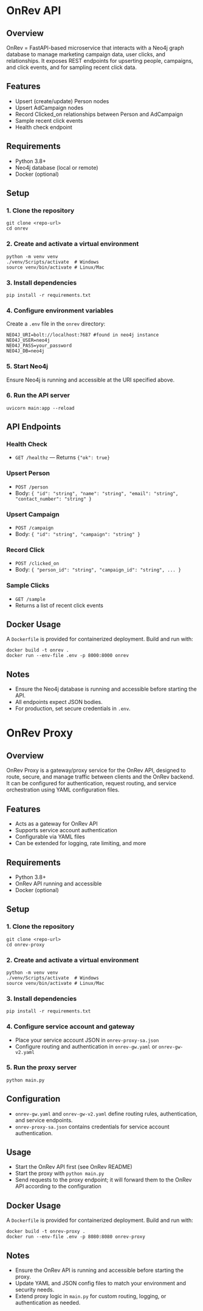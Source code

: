 # OnRev API

## Overview
OnRev = FastAPI-based microservice that interacts with a Neo4j graph database to manage marketing campaign data, user clicks, and relationships. It exposes REST endpoints for upserting people, campaigns, and click events, and for sampling recent click data.

## Features
- Upsert (create/update) Person nodes
- Upsert AdCampaign nodes
- Record Clicked_on relationships between Person and AdCampaign
- Sample recent click events
- Health check endpoint

## Requirements
- Python 3.8+
- Neo4j database (local or remote)
- Docker (optional)

## Setup

### 1. Clone the repository
```
git clone <repo-url>
cd onrev
```

### 2. Create and activate a virtual environment
```
python -m venv venv
./venv/Scripts/activate  # Windows
source venv/bin/activate # Linux/Mac
```

### 3. Install dependencies
```
pip install -r requirements.txt
```

### 4. Configure environment variables
Create a `.env` file in the `onrev` directory:
```
NEO4J_URI=bolt://localhost:7687 #found in neo4j instance
NEO4J_USER=neo4j
NEO4J_PASS=your_password
NEO4J_DB=neo4j
```

### 5. Start Neo4j
Ensure Neo4j is running and accessible at the URI specified above.

### 6. Run the API server
```
uvicorn main:app --reload
```

## API Endpoints

### Health Check
- `GET /healthz` — Returns `{"ok": true}`

### Upsert Person
- `POST /person`
- Body: `{ "id": "string", "name": "string", "email": "string", "contact_number": "string" }`

### Upsert Campaign
- `POST /campaign`
- Body: `{ "id": "string", "campaign": "string" }`

### Record Click
- `POST /clicked_on`
- Body: `{ "person_id": "string", "campaign_id": "string", ... }`

### Sample Clicks
- `GET /sample`
- Returns a list of recent click events

## Docker Usage
A `Dockerfile` is provided for containerized deployment. Build and run with:
```
docker build -t onrev .
docker run --env-file .env -p 8000:8000 onrev
```

## Notes
- Ensure the Neo4j database is running and accessible before starting the API.
- All endpoints expect JSON bodies.
- For production, set secure credentials in `.env`.

# OnRev Proxy

## Overview
OnRev Proxy is a gateway/proxy service for the OnRev API, designed to route, secure, and manage traffic between clients and the OnRev backend. It can be configured for authentication, request routing, and service orchestration using YAML configuration files.

## Features
- Acts as a gateway for OnRev API
- Supports service account authentication
- Configurable via YAML files
- Can be extended for logging, rate limiting, and more

## Requirements
- Python 3.8+
- OnRev API running and accessible
- Docker (optional)

## Setup

### 1. Clone the repository
```
git clone <repo-url>
cd onrev-proxy
```

### 2. Create and activate a virtual environment
```
python -m venv venv
./venv/Scripts/activate  # Windows
source venv/bin/activate # Linux/Mac
```

### 3. Install dependencies
```
pip install -r requirements.txt
```

### 4. Configure service account and gateway
- Place your service account JSON in `onrev-proxy-sa.json`
- Configure routing and authentication in `onrev-gw.yaml` or `onrev-gw-v2.yaml`

### 5. Run the proxy server
```
python main.py
```

## Configuration
- `onrev-gw.yaml` and `onrev-gw-v2.yaml` define routing rules, authentication, and service endpoints.
- `onrev-proxy-sa.json` contains credentials for service account authentication.

## Usage
- Start the OnRev API first (see OnRev README)
- Start the proxy with `python main.py`
- Send requests to the proxy endpoint; it will forward them to the OnRev API according to the configuration

## Docker Usage
A `Dockerfile` is provided for containerized deployment. Build and run with:
```
docker build -t onrev-proxy .
docker run --env-file .env -p 8080:8080 onrev-proxy
```

## Notes
- Ensure the OnRev API is running and accessible before starting the proxy.
- Update YAML and JSON config files to match your environment and security needs.
- Extend proxy logic in `main.py` for custom routing, logging, or authentication as needed.
